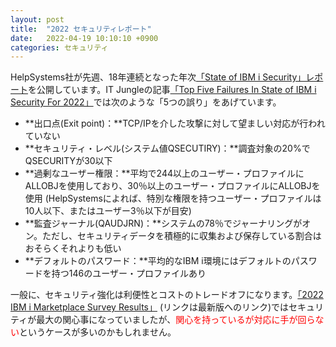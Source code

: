 ```yaml
---
layout: post
title:  "2022 セキュリティレポート"
date:   2022-04-19 10:10:10 +0900
categories: セキュリティ
---
```

HelpSystems社が先週、18年連続となった年次[「State of IBM i Security」レポート](https://www.fortra.com/resources/guides/state-ibm-i-security-study)を公開しています。IT Jungleの記事[「Top Five Failures In State of IBM i Security For 2022」](https://www.itjungle.com/2022/04/18/top-five-failures-in-state-of-ibm-i-security-for-2022/)では次のような「5つの誤り」をあげています。

* **出口点(Exit point)：**TCP/IPを介した攻撃に対して望ましい対応が行われていない
* **セキュリティ・レベル(システム値QSECUTIRY)：**調査対象の20%でQSECURITYが30以下
* **過剰なユーザー権限：**平均で244以上のユーザー・プロファイルにALLOBJを使用しており、30％以上のユーザー・プロファイルにALLOBJを使用 (HelpSystemsによれば、特別な権限を持つユーザー・プロファイルは10人以下、またはユーザー3％以下が目安)
* **監査ジャーナル(QAUDJRN)：**システムの78％でジャーナリングがオン。ただし、セキュリティデータを積極的に収集および保存している割合はおそらくそれよりも低い
* **デフォルトのパスワード：**平均的なIBM i環境にはデフォルトのパスワードを持つ146のユーザー・プロファイルあり

一般に、セキュリティ強化は利便性とコストのトレードオフになります。[「2022 IBM i Marketplace Survey Results」](https://www.fortra.com/resources/guides/ibm-i-marketplace-survey-results) (リンクは最新版へのリンク)ではセキュリティが最大の関心事になっていましたが、<span style="color: red">関心を持っているが対応に手が回らない</span>というケースが多いのかもしれません。

